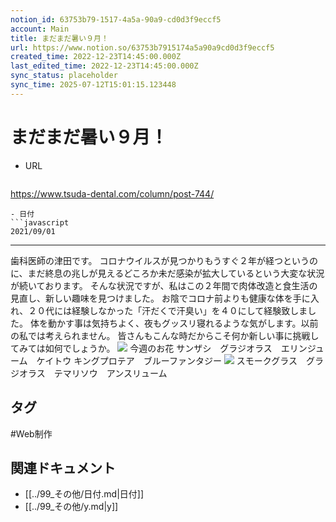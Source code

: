 ```yaml
---
notion_id: 63753b79-1517-4a5a-90a9-cd0d3f9eccf5
account: Main
title: まだまだ暑い９月！
url: https://www.notion.so/63753b7915174a5a90a9cd0d3f9eccf5
created_time: 2022-12-23T14:45:00.000Z
last_edited_time: 2022-12-23T14:45:00.000Z
sync_status: placeholder
sync_time: 2025-07-12T15:01:15.123448
---
```

# まだまだ暑い９月！

- URL
  ```javascript
https://www.tsuda-dental.com/column/post-744/
  ```
- 日付
  ```javascript
2021/09/01
  ```
---
歯科医師の津田です。
コロナウイルスが見つかりもうすぐ２年が経つというのに、まだ終息の兆しが見えるどころか未だ感染が拡大しているという大変な状況が続いております。
そんな状況ですが、私はこの２年間で肉体改造と食生活の見直し、新しい趣味を見つけました。
お陰でコロナ前よりも健康な体を手に入れ、２０代には経験しなかった「汗だくで汗臭い」を４０にして経験致しました。
体を動かす事は気持ちよく、夜もグッスリ寝れるような気がします。以前の私では考えられません。
皆さんもこんな時だからこそ何か新しい事に挑戦してみては如何でしょうか。
![](https://www.tsuda-dental.com/column/_data/contribute/images/744_1_18.jpg)
今週のお花
サンザシ　グラジオラス　エリンジューム　ケイトウ
キングプロテア　ブルーファンタジー
![](https://www.tsuda-dental.com/column/_data/contribute/images/744_1_19.jpg)
スモークグラス　グラジオラス　テマリソウ　アンスリューム

## タグ

#Web制作 

## 関連ドキュメント

- [[../99_その他/日付.md|日付]]
- [[../99_その他/y.md|y]]
